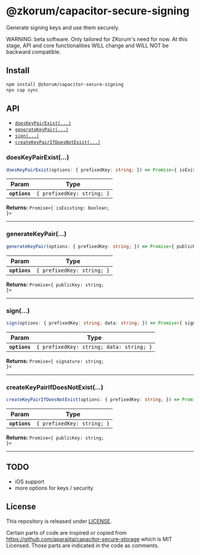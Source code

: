 # @zkorum/capacitor-secure-signing

Generate signing keys and use them securely.

WARNING: beta software. Only tailored for ZKorum's need for now. At this stage, API and core functionalities WILL change and WILL NOT be backward compatible.

## Install

```bash
npm install @zkorum/capacitor-secure-signing
npx cap sync
```

## API

<docgen-index>

* [`doesKeyPairExist(...)`](#doeskeypairexist)
* [`generateKeyPair(...)`](#generatekeypair)
* [`sign(...)`](#sign)
* [`createKeyPairIfDoesNotExist(...)`](#createkeypairifdoesnotexist)

</docgen-index>

<docgen-api>
<!--Update the source file JSDoc comments and rerun docgen to update the docs below-->

### doesKeyPairExist(...)

```typescript
doesKeyPairExist(options: { prefixedKey: string; }) => Promise<{ isExisting: boolean; }>
```

| Param         | Type                                  |
| ------------- | ------------------------------------- |
| **`options`** | <code>{ prefixedKey: string; }</code> |

**Returns:** <code>Promise&lt;{ isExisting: boolean; }&gt;</code>

--------------------


### generateKeyPair(...)

```typescript
generateKeyPair(options: { prefixedKey: string; }) => Promise<{ publicKey: string; }>
```

| Param         | Type                                  |
| ------------- | ------------------------------------- |
| **`options`** | <code>{ prefixedKey: string; }</code> |

**Returns:** <code>Promise&lt;{ publicKey: string; }&gt;</code>

--------------------


### sign(...)

```typescript
sign(options: { prefixedKey: string; data: string; }) => Promise<{ signature: string; }>
```

| Param         | Type                                                |
| ------------- | --------------------------------------------------- |
| **`options`** | <code>{ prefixedKey: string; data: string; }</code> |

**Returns:** <code>Promise&lt;{ signature: string; }&gt;</code>

--------------------


### createKeyPairIfDoesNotExist(...)

```typescript
createKeyPairIfDoesNotExist(options: { prefixedKey: string; }) => Promise<{ publicKey: string; }>
```

| Param         | Type                                  |
| ------------- | ------------------------------------- |
| **`options`** | <code>{ prefixedKey: string; }</code> |

**Returns:** <code>Promise&lt;{ publicKey: string; }&gt;</code>

--------------------

</docgen-api>

## TODO

- iOS support
- more options for keys / security


## License

This repository is released under [LICENSE](./LICENSE).

Certain parts of code are inspired or copied from https://github.com/aparajita/capacitor-secure-storage which is MIT Licensed.
Those parts are indicated in the code as comments.


